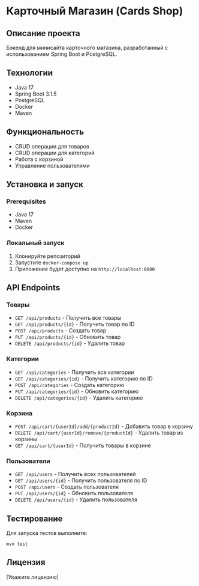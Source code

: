 # Карточный Магазин (Cards Shop)

## Описание проекта
Бэкенд для минисайта карточного магазина, разработанный с использованием Spring Boot и PostgreSQL.

## Технологии
- Java 17
- Spring Boot 3.1.5
- PostgreSQL
- Docker
- Maven

## Функциональность
- CRUD операции для товаров
- CRUD операции для категорий
- Работа с корзиной
- Управление пользователями

## Установка и запуск

### Prerequisites
- Java 17
- Maven
- Docker

### Локальный запуск
1. Клонируйте репозиторий
2. Запустите `docker-compose up`
3. Приложение будет доступно на `http://localhost:8080`

## API Endpoints

### Товары
- `GET /api/products` - Получить все товары
- `GET /api/products/{id}` - Получить товар по ID
- `POST /api/products` - Создать товар
- `PUT /api/products/{id}` - Обновить товар
- `DELETE /api/products/{id}` - Удалить товар

### Категории
- `GET /api/categories` - Получить все категории
- `GET /api/categories/{id}` - Получить категорию по ID
- `POST /api/categories` - Создать категорию
- `PUT /api/categories/{id}` - Обновить категорию
- `DELETE /api/categories/{id}` - Удалить категорию

### Корзина
- `POST /api/cart/{userId}/add/{productId}` - Добавить товар в корзину
- `DELETE /api/cart/{userId}/remove/{productId}` - Удалить товар из корзины
- `GET /api/cart/{userId}` - Получить товары в корзине

### Пользователи
- `GET /api/users` - Получить всех пользователей
- `GET /api/users/{id}` - Получить пользователя по ID
- `POST /api/users` - Создать пользователя
- `PUT /api/users/{id}` - Обновить пользователя
- `DELETE /api/users/{id}` - Удалить пользователя

## Тестирование
Для запуска тестов выполните:
```
mvn test
```

## Лицензия
[Укажите лицензию]
